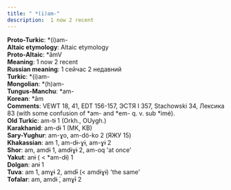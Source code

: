 ```yaml
---
title: " *(i)am-"
description:  1 now 2 recent
---
```


<strong>Proto-Turkic</strong>:  *(i)am-<br>
<strong>Altaic etymology</strong>:  Altaic etymology<br>
<strong> Proto-Altaic</strong>:  *ămV<br>
<strong>Meaning</strong>:  1 now 2 recent<br>
<strong>Russian meaning</strong>:  1 сейчас 2 недавний<br>
<strong>Turkic</strong>:  *(i)am-<br>
<strong>Mongolian</strong>:  *(h)am-<br>
<strong>Tungus-Manchu</strong>:  *am-<br>
<strong>Korean</strong>:  *ām<br>
<strong>Comments</strong>:  VEWT 18, 41, EDT 156-157, ЭСТЯ I 357, Stachowski 34, Лексика 83 (with some confusion of *am- and *em- q. v. sub *ìmé).<br>
<strong>Old Turkic</strong>:  am-tɨ 1 (Orkh., OUygh.)<br>
<strong>Karakhanid</strong>:  am-dɨ 1 (MK, KB)<br>
<strong>Sary-Yughur</strong>:  am-ɣo, am-dö-ko 2 (ЯЖУ 15)<br>
<strong>Khakassian</strong>:  am 1, am-dɨ-ɣɨ, am-ɣɨ 2<br>
<strong>Shor</strong>:  am, amdɨ 1, amdɨɣɨ 2, am-oq 'at once'<br>
<strong>Yakut</strong>:  anɨ ( < *am-dɨ) 1<br>
<strong>Dolgan</strong>:  anɨ 1<br>
<strong>Tuva</strong>:  am 1, amɣɨ 2, amdɨ̄ (< amdɨɣɨ) 'the same'<br>
<strong>Tofalar</strong>:  am, amdɨ ́, amɣɨ̄ 2<br>


